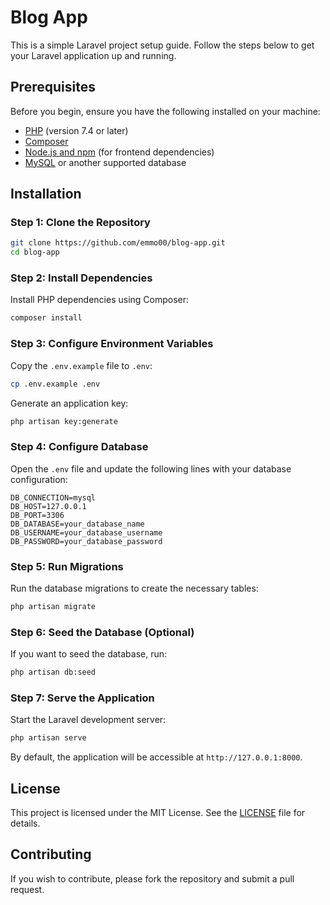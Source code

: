 # Blog App

This is a simple Laravel project setup guide. Follow the steps below to get your Laravel application up and running.

## Prerequisites

Before you begin, ensure you have the following installed on your machine:

- [PHP](https://www.php.net/manual/en/install.php) (version 7.4 or later)
- [Composer](https://getcomposer.org/download/)
- [Node.js and npm](https://nodejs.org/) (for frontend dependencies)
- [MySQL](https://www.mysql.com/downloads/) or another supported database

## Installation

### Step 1: Clone the Repository

```bash
git clone https://github.com/emmo00/blog-app.git
cd blog-app
```

### Step 2: Install Dependencies

Install PHP dependencies using Composer:

```bash
composer install
```

### Step 3: Configure Environment Variables

Copy the `.env.example` file to `.env`:

```bash
cp .env.example .env
```

Generate an application key:

```bash
php artisan key:generate
```

### Step 4: Configure Database

Open the `.env` file and update the following lines with your database configuration:

```env
DB_CONNECTION=mysql
DB_HOST=127.0.0.1
DB_PORT=3306
DB_DATABASE=your_database_name
DB_USERNAME=your_database_username
DB_PASSWORD=your_database_password
```

### Step 5: Run Migrations

Run the database migrations to create the necessary tables:

```bash
php artisan migrate
```

### Step 6: Seed the Database (Optional)

If you want to seed the database, run:

```bash
php artisan db:seed
```

### Step 7: Serve the Application

Start the Laravel development server:

```bash
php artisan serve
```

By default, the application will be accessible at `http://127.0.0.1:8000`.

## License

This project is licensed under the MIT License. See the [LICENSE](LICENSE) file for details.

## Contributing

If you wish to contribute, please fork the repository and submit a pull request.
